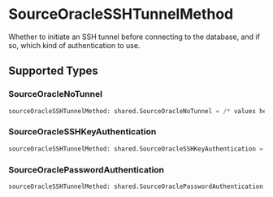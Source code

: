 # SourceOracleSSHTunnelMethod

Whether to initiate an SSH tunnel before connecting to the database, and if so, which kind of authentication to use.


## Supported Types

### SourceOracleNoTunnel

```python
sourceOracleSSHTunnelMethod: shared.SourceOracleNoTunnel = /* values here */
```

### SourceOracleSSHKeyAuthentication

```python
sourceOracleSSHTunnelMethod: shared.SourceOracleSSHKeyAuthentication = /* values here */
```

### SourceOraclePasswordAuthentication

```python
sourceOracleSSHTunnelMethod: shared.SourceOraclePasswordAuthentication = /* values here */
```

